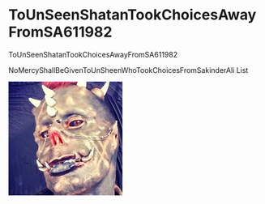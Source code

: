 # ToUnSeenShatanTookChoicesAwayFromSA611982

ToUnSeenShatanTookChoicesAwayFromSA611982

NoMercyShallBeGivenToUnSheenWhoTookChoicesFromSakinderAli List

![VFP](https://github.com/zakinder/ToUnSeenShatanTookChoicesAwayFromSA611982/blob/main/UnSeenShatanTookChoicesAwayFromSA611982.jpg "THEJustice")
